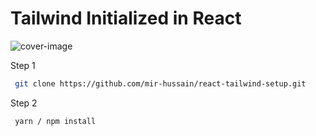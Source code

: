 # Tailwind Initialized in React

![cover-image](https://raw.githubusercontent.com/mir-hussain/react-tailwind-setup/main/tailwind.png)

Step 1

```bash
 git clone https://github.com/mir-hussain/react-tailwind-setup.git
```

Step 2

```bash
 yarn / npm install
```
